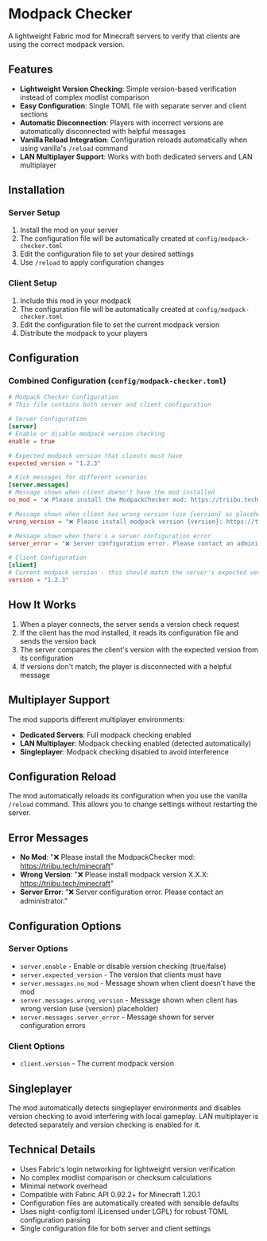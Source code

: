 # Modpack Checker

A lightweight Fabric mod for Minecraft servers to verify that clients are using the correct modpack version.

## Features

- **Lightweight Version Checking**: Simple version-based verification instead of complex modlist comparison
- **Easy Configuration**: Single TOML file with separate server and client sections
- **Automatic Disconnection**: Players with incorrect versions are automatically disconnected with helpful messages
- **Vanilla Reload Integration**: Configuration reloads automatically when using vanilla's `/reload` command
- **LAN Multiplayer Support**: Works with both dedicated servers and LAN multiplayer

## Installation

### Server Setup

1. Install the mod on your server
2. The configuration file will be automatically created at `config/modpack-checker.toml`
3. Edit the configuration file to set your desired settings
4. Use `/reload` to apply configuration changes

### Client Setup

1. Include this mod in your modpack
2. The configuration file will be automatically created at `config/modpack-checker.toml`
3. Edit the configuration file to set the current modpack version
4. Distribute the modpack to your players

## Configuration

### Combined Configuration (`config/modpack-checker.toml`)

```toml
# Modpack Checker Configuration
# This file contains both server and client configuration

# Server Configuration
[server]
# Enable or disable modpack version checking
enable = true

# Expected modpack version that clients must have
expected_version = "1.2.3"

# Kick messages for different scenarios
[server.messages]
# Message shown when client doesn't have the mod installed
no_mod = "❌ Please install the ModpackChecker mod: https://triibu.tech/minecraft"

# Message shown when client has wrong version (use {version} as placeholder)
wrong_version = "❌ Please install modpack version {version}: https://triibu.tech/minecraft"

# Message shown when there's a server configuration error
server_error = "❌ Server configuration error. Please contact an administrator."

# Client Configuration
[client]
# Current modpack version - this should match the server's expected version
version = "1.2.3"
```

## How It Works

1. When a player connects, the server sends a version check request
2. If the client has the mod installed, it reads its configuration file and sends the version back
3. The server compares the client's version with the expected version from its configuration
4. If versions don't match, the player is disconnected with a helpful message

## Multiplayer Support

The mod supports different multiplayer environments:

- **Dedicated Servers**: Full modpack checking enabled
- **LAN Multiplayer**: Modpack checking enabled (detected automatically)
- **Singleplayer**: Modpack checking disabled to avoid interference

## Configuration Reload

The mod automatically reloads its configuration when you use the vanilla `/reload` command. This allows you to change settings without restarting the server.

## Error Messages

- **No Mod**: "❌ Please install the ModpackChecker mod: https://triibu.tech/minecraft"
- **Wrong Version**: "❌ Please install modpack version X.X.X: https://triibu.tech/minecraft"
- **Server Error**: "❌ Server configuration error. Please contact an administrator."

## Configuration Options

### Server Options

- `server.enable` - Enable or disable version checking (true/false)
- `server.expected_version` - The version that clients must have
- `server.messages.no_mod` - Message shown when client doesn't have the mod
- `server.messages.wrong_version` - Message shown when client has wrong version (use {version} placeholder)
- `server.messages.server_error` - Message shown for server configuration errors

### Client Options

- `client.version` - The current modpack version

## Singleplayer

The mod automatically detects singleplayer environments and disables version checking to avoid interfering with local gameplay. LAN multiplayer is detected separately and version checking is enabled for it.

## Technical Details

- Uses Fabric's login networking for lightweight version verification
- No complex modlist comparison or checksum calculations
- Minimal network overhead
- Compatible with Fabric API 0.92.2+ for Minecraft 1.20.1
- Configuration files are automatically created with sensible defaults
- Uses night-config:toml (Licensed under LGPL) for robust TOML configuration parsing
- Single configuration file for both server and client settings